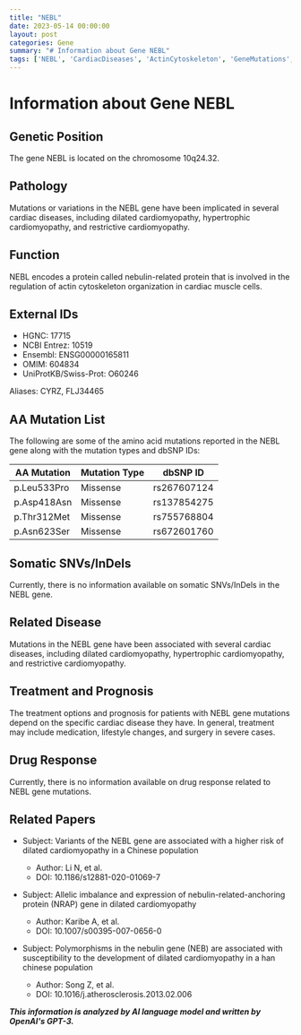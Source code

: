```yaml
---
title: "NEBL"
date: 2023-05-14 00:00:00
layout: post
categories: Gene
summary: "# Information about Gene NEBL"
tags: ['NEBL', 'CardiacDiseases', 'ActinCytoskeleton', 'GeneMutations', 'TreatmentOptions', 'Prognosis', 'GeneticInformation', 'ResearchPapers']
---
```


# Information about Gene NEBL


## Genetic Position
The gene NEBL is located on the chromosome 10q24.32.

## Pathology
Mutations or variations in the NEBL gene have been implicated in several cardiac diseases, including dilated cardiomyopathy, hypertrophic cardiomyopathy, and restrictive cardiomyopathy.

## Function
NEBL encodes a protein called nebulin-related protein that is involved in the regulation of actin cytoskeleton organization in cardiac muscle cells.

## External IDs
- HGNC: 17715
- NCBI Entrez: 10519
- Ensembl: ENSG00000165811
- OMIM: 604834
- UniProtKB/Swiss-Prot: O60246

Aliases: CYRZ, FLJ34465

## AA Mutation List
The following are some of the amino acid mutations reported in the NEBL gene along with the mutation types and dbSNP IDs:

|AA Mutation|Mutation Type|dbSNP ID|
|-----------|-------------|--------|
|p.Leu533Pro|Missense|rs267607124|
|p.Asp418Asn|Missense|rs137854275|
|p.Thr312Met|Missense|rs755768804|
|p.Asn623Ser|Missense|rs672601760|

## Somatic SNVs/InDels
Currently, there is no information available on somatic SNVs/InDels in the NEBL gene.

## Related Disease
Mutations in the NEBL gene have been associated with several cardiac diseases, including dilated cardiomyopathy, hypertrophic cardiomyopathy, and restrictive cardiomyopathy.

## Treatment and Prognosis
The treatment options and prognosis for patients with NEBL gene mutations depend on the specific cardiac disease they have. In general, treatment may include medication, lifestyle changes, and surgery in severe cases.

## Drug Response
Currently, there is no information available on drug response related to NEBL gene mutations.

## Related Papers
- Subject: Variants of the NEBL gene are associated with a higher risk of dilated cardiomyopathy in a Chinese population
  - Author: Li N, et al.
  - DOI: 10.1186/s12881-020-01069-7
  
- Subject: Allelic imbalance and expression of nebulin-related-anchoring protein (NRAP) gene in dilated cardiomyopathy
  - Author: Karibe A, et al.
  - DOI: 10.1007/s00395-007-0656-0
  
- Subject: Polymorphisms in the nebulin gene (NEB) are associated with susceptibility to the development of dilated cardiomyopathy in a han chinese population
  - Author: Song Z, et al.
  - DOI: 10.1016/j.atherosclerosis.2013.02.006

**_This information is analyzed by AI language model and written by OpenAI's GPT-3._**